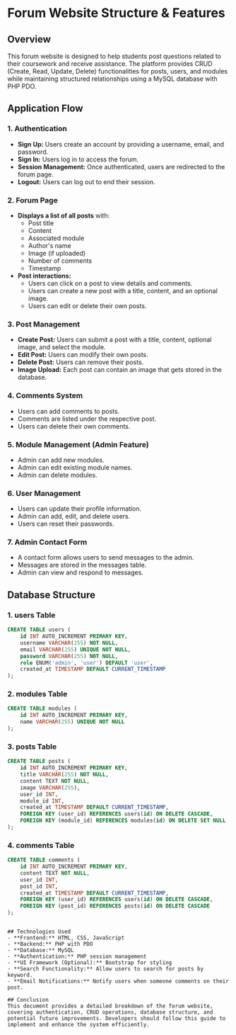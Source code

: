 # Forum Website Structure & Features

## Overview
This forum website is designed to help students post questions related to their coursework and receive assistance. The platform provides CRUD (Create, Read, Update, Delete) functionalities for posts, users, and modules while maintaining structured relationships using a MySQL database with PHP PDO.

## Application Flow

### 1. Authentication
- **Sign Up:** Users create an account by providing a username, email, and password.
- **Sign In:** Users log in to access the forum.
- **Session Management:** Once authenticated, users are redirected to the forum page.
- **Logout:** Users can log out to end their session.

### 2. Forum Page
- **Displays a list of all posts** with:
  - Post title
  - Content
  - Associated module
  - Author's name
  - Image (if uploaded)
  - Number of comments
  - Timestamp
- **Post interactions:**
  - Users can click on a post to view details and comments.
  - Users can create a new post with a title, content, and an optional image.
  - Users can edit or delete their own posts.

### 3. Post Management
- **Create Post:** Users can submit a post with a title, content, optional image, and select the module.
- **Edit Post:** Users can modify their own posts.
- **Delete Post:** Users can remove their posts.
- **Image Upload:** Each post can contain an image that gets stored in the database.

### 4. Comments System
- Users can add comments to posts.
- Comments are listed under the respective post.
- Users can delete their own comments.

### 5. Module Management (Admin Feature)
- Admin can add new modules.
- Admin can edit existing module names.
- Admin can delete modules.

### 6. User Management
- Users can update their profile information.
- Admin can add, edit, and delete users.
- Users can reset their passwords.

### 7. Admin Contact Form
- A contact form allows users to send messages to the admin.
- Messages are stored in the messages table.
- Admin can view and respond to messages.

## Database Structure
### 1. users Table
```sql
CREATE TABLE users (
    id INT AUTO_INCREMENT PRIMARY KEY,
    username VARCHAR(255) NOT NULL,
    email VARCHAR(255) UNIQUE NOT NULL,
    password VARCHAR(255) NOT NULL,
    role ENUM('admin', 'user') DEFAULT 'user',
    created_at TIMESTAMP DEFAULT CURRENT_TIMESTAMP
);
```

### 2. modules Table
```sql
CREATE TABLE modules (
    id INT AUTO_INCREMENT PRIMARY KEY,
    name VARCHAR(255) UNIQUE NOT NULL
);
```

### 3. posts Table
```sql
CREATE TABLE posts (
    id INT AUTO_INCREMENT PRIMARY KEY,
    title VARCHAR(255) NOT NULL,
    content TEXT NOT NULL,
    image VARCHAR(255),
    user_id INT,
    module_id INT,
    created_at TIMESTAMP DEFAULT CURRENT_TIMESTAMP,
    FOREIGN KEY (user_id) REFERENCES users(id) ON DELETE CASCADE,
    FOREIGN KEY (module_id) REFERENCES modules(id) ON DELETE SET NULL
);
```

### 4. comments Table
```sql
CREATE TABLE comments (
    id INT AUTO_INCREMENT PRIMARY KEY,
    content TEXT NOT NULL,
    user_id INT,
    post_id INT,
    created_at TIMESTAMP DEFAULT CURRENT_TIMESTAMP,
    FOREIGN KEY (user_id) REFERENCES users(id) ON DELETE CASCADE,
    FOREIGN KEY (post_id) REFERENCES posts(id) ON DELETE CASCADE
);
```


```

## Technologies Used
- **Frontend:** HTML, CSS, JavaScript
- **Backend:** PHP with PDO
- **Database:** MySQL
- **Authentication:** PHP session management
- **UI Framework (Optional):** Bootstrap for styling
- **Search Functionality:** Allow users to search for posts by keyword.
- **Email Notifications:** Notify users when someone comments on their post.

## Conclusion
This document provides a detailed breakdown of the forum website, covering authentication, CRUD operations, database structure, and potential future improvements. Developers should follow this guide to implement and enhance the system efficiently.

